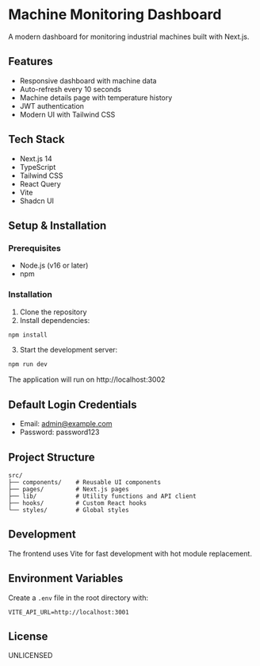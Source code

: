 # Machine Monitoring Dashboard

A modern dashboard for monitoring industrial machines built with Next.js.

## Features

- Responsive dashboard with machine data
- Auto-refresh every 10 seconds
- Machine details page with temperature history
- JWT authentication
- Modern UI with Tailwind CSS

## Tech Stack

- Next.js 14
- TypeScript
- Tailwind CSS
- React Query
- Vite
- Shadcn UI

## Setup & Installation

### Prerequisites

- Node.js (v16 or later)
- npm

### Installation

1. Clone the repository
2. Install dependencies:
```bash
npm install
```

3. Start the development server:
```bash
npm run dev
```

The application will run on http://localhost:3002

## Default Login Credentials

- Email: admin@example.com
- Password: password123

## Project Structure

```
src/
├── components/    # Reusable UI components
├── pages/         # Next.js pages
├── lib/           # Utility functions and API client
├── hooks/         # Custom React hooks
└── styles/        # Global styles
```

## Development

The frontend uses Vite for fast development with hot module replacement.

## Environment Variables

Create a `.env` file in the root directory with:
```
VITE_API_URL=http://localhost:3001
```

## License

UNLICENSED
